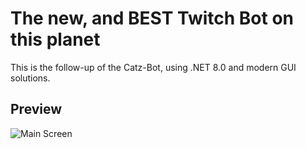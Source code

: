 # The new, and BEST Twitch Bot on this planet
This is the follow-up of the Catz-Bot, using .NET 8.0 and modern GUI solutions.

## Preview
![Main Screen](MainScreen.JPG?raw=true "Title")
